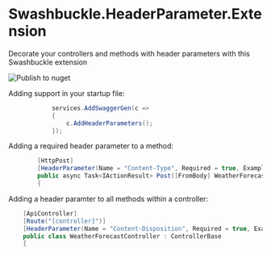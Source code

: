 # Swashbuckle.HeaderParameter.Extension
Decorate your controllers and methods with header parameters with this Swashbuckle extension

![Publish to nuget](https://github.com/waxtell/Swashbuckle.HeaderParameter.Extension/workflows/Publish%20to%20nuget/badge.svg?branch=master)

Adding support in your startup file:
```csharp
            services.AddSwaggerGen(c =>
            {
                c.AddHeaderParameters();
            });
```

Adding a required header parameter to a method:
```csharp
        [HttpPost]
        [HeaderParameter(Name = "Content-Type", Required = true, Example = "application/json")]
        public async Task<IActionResult> Post([FromBody] WeatherForecast _)
        {
```

Adding a header paramter to all methods within a controller:
```csharp
    [ApiController]
    [Route("[controller]")]
    [HeaderParameter(Name = "Content-Disposition", Required = true, Example = "inline")]
    public class WeatherForecastController : ControllerBase
    {
```